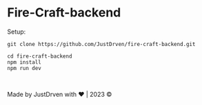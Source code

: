 # Fire-Craft-backend

Setup:
```
git clone https://github.com/JustDrven/fire-craft-backend.git

cd fire-craft-backend
npm install
npm run dev
```

<br>

<p>Made by JustDrven with ❤ | 2023 &copy;</p>